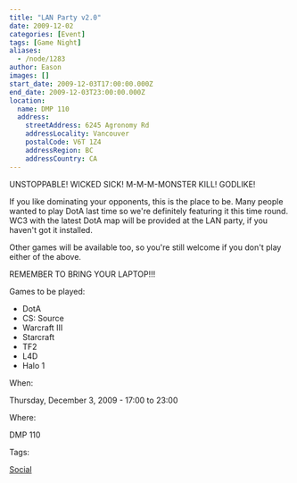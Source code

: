 ```yaml
---
title: "LAN Party v2.0"
date: 2009-12-02
categories: [Event]
tags: [Game Night]
aliases:
  - /node/1283
author: Eason
images: []
start_date: 2009-12-03T17:00:00.000Z
end_date: 2009-12-03T23:00:00.000Z
location:
  name: DMP 110
  address:
    streetAddress: 6245 Agronomy Rd
    addressLocality: Vancouver
    postalCode: V6T 1Z4
    addressRegion: BC
    addressCountry: CA
---
```


UNSTOPPABLE! WICKED SICK! M-M-M-MONSTER KILL! GODLIKE!

If you like dominating your opponents, this is the place to be. Many people wanted to play DotA last time so we're definitely featuring it this time round. WC3 with the latest DotA map will be provided at the LAN party, if you haven't got it installed.

Other games will be available too, so you're still welcome if you don't play either of the above.

REMEMBER TO BRING YOUR LAPTOP!!!

Games to be played:
- DotA
- CS: Source
- Warcraft III
- Starcraft
- TF2
- L4D
- Halo 1

When: 

Thursday, December 3, 2009 - 17:00 to 23:00

Where: 

DMP 110

Tags: 

[Social](/social)
